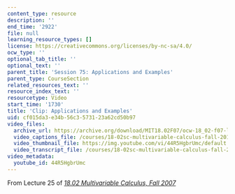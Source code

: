 ```yaml
---
content_type: resource
description: ''
end_time: '2922'
file: null
learning_resource_types: []
license: https://creativecommons.org/licenses/by-nc-sa/4.0/
ocw_type: ''
optional_tab_title: ''
optional_text: ''
parent_title: 'Session 75: Applications and Examples'
parent_type: CourseSection
related_resources_text: ''
resource_index_text: ''
resourcetype: Video
start_time: '1730'
title: 'Clip: Applications and Examples'
uid: cf015da3-e34b-56c3-5731-23a62cd50b97
video_files:
  archive_url: https://archive.org/download/MIT18.02F07/ocw-18_02-f07-lec25_300k.mp4
  video_captions_file: /courses/18-02sc-multivariable-calculus-fall-2010/44R5HgbrUmc_captions.vtt
  video_thumbnail_file: https://img.youtube.com/vi/44R5HgbrUmc/default.jpg
  video_transcript_file: /courses/18-02sc-multivariable-calculus-fall-2010/44R5HgbrUmc_transcript.pdf
video_metadata:
  youtube_id: 44R5HgbrUmc
---
```


From Lecture 25 of [_18.02 Multivariable Calculus, Fall 2007_](/courses/18-02-multivariable-calculus-fall-2007/video_galleries/video-lectures)

